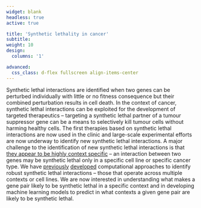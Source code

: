 ```yaml
---
widget: blank
headless: true
active: true

title: 'Synthetic lethality in cancer'
subtitle:
weight: 10  
design:
  columns: '1'

advanced:
  css_class: d-flex fullscreen align-items-center
---
```


Synthetic lethal interactions are identified when two genes can be perturbed individually with little or no fitness consequence but their combined perturbation results in cell death. In the context of cancer, synthetic lethal interactions can be exploited for the development of targeted therapeutics – targeting a synthetic lethal partner of a tumour suppressor gene can be a means to selectively kill tumour cells without harming healthy cells. The first therapies based on synthetic lethal interactions are now used in the clinic and large-scale experimental efforts are now underway to identify new synthetic lethal interactions. A major challenge to the identification of new synthetic lethal interactions is that [they appear to be highly context specific](https://pubmed.ncbi.nlm.nih.gov/30292351/) – an interaction between two genes may be synthetic lethal only in a specific cell line or specific cancer type. We have [previously](https://elifesciences.org/articles/58925) [developed](https://pubmed.ncbi.nlm.nih.gov/34529928/) computational approaches to identify robust synthetic lethal interactions – those that operate across multiple contexts or cell lines. We are now interested in understanding what makes a gene pair likely to be synthetic lethal in a specific context and in developing machine learning models to predict in what contexts a given gene pair are likely to be synthetic lethal.

<br>